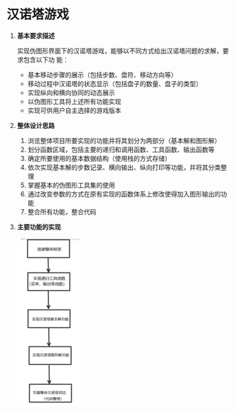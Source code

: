 # 汉诺塔游戏

1. **基本要求描述**

   实现伪图形界面下的汉诺塔游戏，能够以不同方式给出汉诺塔问题的求解，要求包含以下功 能：

   - 基本移动步骤的展示（包括步数、盘符、移动方向等）
   - 移动过程中汉诺塔的状态显示（包括盘子的数量、盘子的类型）
   - 实现纵向和横向协同的动态展示
   - 以伪图形工具将上述所有功能实现
   - 实现可供用户自主选择的游戏版本

2. **整体设计思路**

   1. 浏览整体项目所要实现的功能并将其划分为两部分（基本解和图形解）
   2. 划分函数区域，包括主要的递归和调用函数、工具函数、输出函数等 
   3. 确定所要使用的基本数据结构（使用栈的方式存储）
   4. 依次实现基本解的步数记录、横向输出、纵向打印等功能，并将其分类整理
   5.  掌握基本的伪图形工具集的使用
   6. 通过改变参数的方式在原有实现的函数体系上修改使得加入图形输出的功能 
   7.  整合所有功能，整合代码

3. **主要功能的实现**

   ![](https://github.com/wheel-maker/CplusplusProject/blob/main/hanoiTower/imgs/process.png)
